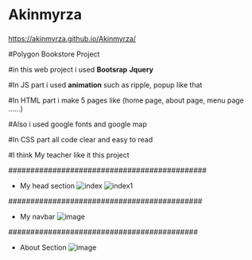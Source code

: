 # Akinmyrza

###
https://akinmyrza.github.io/Akinmyrza/


#Polygon Bookstore Project 

#in this web project i used **Bootsrap** **Jquery**

#In JS part i used **animation** such as ripple, popup like that 

#In HTML part i make 5 pages like (home page, about page, menu page ......)

#Also i used google fonts and google map 

#In CSS part all code clear and easy to read 

#I think My teacher like it this project


#############################################
* My head section 
![index](https://user-images.githubusercontent.com/45089065/71240083-71a1fd80-2332-11ea-9258-41356cc1374e.png)
![index1](https://user-images.githubusercontent.com/45089065/71240090-749cee00-2332-11ea-8acd-2f8ee94c354e.png)

############################################
* My navbar
![image](https://user-images.githubusercontent.com/45089065/71240202-ba59b680-2332-11ea-99cd-2507e7cd90b9.png)

###########################################
* About Section
![image](https://user-images.githubusercontent.com/45089065/71240288-effe9f80-2332-11ea-9154-d319ce27d9d4.png)
